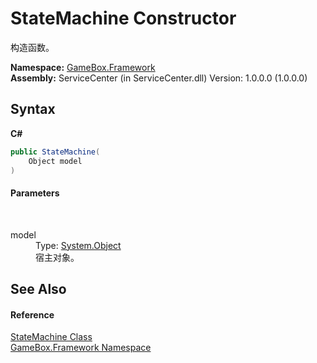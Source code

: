 # StateMachine Constructor 
 

构造函数。

**Namespace:**&nbsp;<a href="a8957fe6-9cc0-3a6d-cd5c-a2a246efee1e">GameBox.Framework</a><br />**Assembly:**&nbsp;ServiceCenter (in ServiceCenter.dll) Version: 1.0.0.0 (1.0.0.0)

## Syntax

**C#**<br />
``` C#
public StateMachine(
	Object model
)
```


#### Parameters
&nbsp;<dl><dt>model</dt><dd>Type: <a href="http://msdn2.microsoft.com/zh-cn/library/e5kfa45b" target="_blank">System.Object</a><br />宿主对象。</dd></dl>

## See Also


#### Reference
<a href="ebb2f21a-3a91-8c84-5f4e-c58028df299f">StateMachine Class</a><br /><a href="a8957fe6-9cc0-3a6d-cd5c-a2a246efee1e">GameBox.Framework Namespace</a><br />